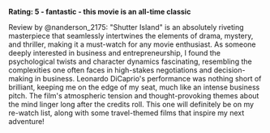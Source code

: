 **Rating: 5 - fantastic - this movie is an all-time classic**

Review by @nanderson_2175: "Shutter Island" is an absolutely riveting masterpiece that seamlessly intertwines the elements of drama, mystery, and thriller, making it a must-watch for any movie enthusiast. As someone deeply interested in business and entrepreneurship, I found the psychological twists and character dynamics fascinating, resembling the complexities one often faces in high-stakes negotiations and decision-making in business. Leonardo DiCaprio's performance was nothing short of brilliant, keeping me on the edge of my seat, much like an intense business pitch. The film's atmospheric tension and thought-provoking themes about the mind linger long after the credits roll. This one will definitely be on my re-watch list, along with some travel-themed films that inspire my next adventure!